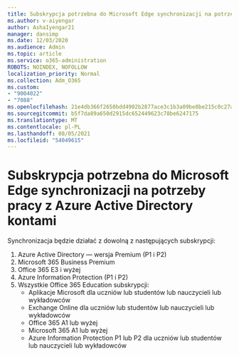 ```yaml
---
title: Subskrypcja potrzebna do Microsoft Edge synchronizacji na potrzeby pracy z Azure Active Directory kontami
ms.author: v-aiyengar
author: AshaIyengar21
manager: dansimp
ms.date: 12/03/2020
ms.audience: Admin
ms.topic: article
ms.service: o365-administration
ROBOTS: NOINDEX, NOFOLLOW
localization_priority: Normal
ms.collection: Adm_O365
ms.custom:
- "9004022"
- "7088"
ms.openlocfilehash: 21e4db366f2650bdd4902b2877ace3c1b3a09be8be215c0c27a4faaf4deef8d4
ms.sourcegitcommit: b5f7da89a650d2915dc652449623c78be6247175
ms.translationtype: MT
ms.contentlocale: pl-PL
ms.lasthandoff: 08/05/2021
ms.locfileid: "54049615"
---
```

# <a name="subscription-needed-for-microsoft-edge-sync-to-work-with-azure-active-directory-accounts"></a>Subskrypcja potrzebna do Microsoft Edge synchronizacji na potrzeby pracy z Azure Active Directory kontami

Synchronizacja będzie działać z dowolną z następujących subskrypcji:

1. Azure Active Directory — wersja Premium (P1 i P2)
1. Microsoft 365 Business Premium
1. Office 365 E3 i wyżej
1. Azure Information Protection (P1 i P2)
1. Wszystkie Office 365 Education subskrypcji:
    - Aplikacje Microsoft dla uczniów lub studentów lub nauczycieli lub wykładowców
    - Exchange Online dla uczniów lub studentów lub nauczycieli lub wykładowców
    - Office 365 A1 lub wyżej
    - Microsoft 365 A1 lub wyżej
    - Azure Information Protection P1 lub P2 dla uczniów lub studentów lub nauczycieli lub wykładowców
